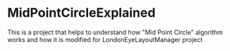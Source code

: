 # MidPointCircleExplained
This is a project that helps to understand how "Mid Point Circle" algorithm works and how it is modified for LondonEyeLayoutManager project
